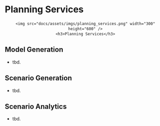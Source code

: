 # Planning Services

<div align="center">
    
    <img src="docs/assets/imgs/planning_services.png" width="300" height="600" />
    <h3>Planning Services</h3>
</div>

## Model Generation

- tbd.

## Scenario Generation

- tbd.

## Scenario Analytics

- tbd.

